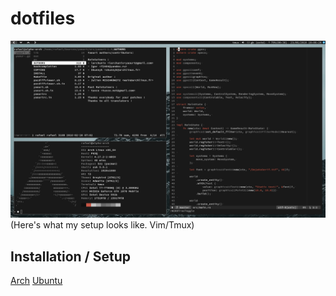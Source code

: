 dotfiles
===================
![screenshot](https://github.com/RafaelDelboni/dotfiles/blob/master/docs/screenshot.png)
(Here's what my setup looks like. Vim/Tmux)

## Installation / Setup

[Arch](https://github.com/RafaelDelboni/dotfiles/blob/master/docs/arch.md)
[Ubuntu](https://github.com/RafaelDelboni/dotfiles/blob/master/docs/ubuntu.md)
